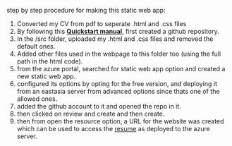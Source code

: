 step by step procedure for making this static web app:
1. Converted my CV from pdf to seperate .html and .css files
2. By following this **[Quickstart manual]([https://my-resume.azurestaticapps.net](https://learn.microsoft.com/en-us/azure/static-web-apps/get-started-portal?tabs=vanilla-javascript&pivots=github))**, first created a github repository.
3. In the /src folder, uploaded my .html and .css files and removed the default ones.
4. Added other files used in the webpage to this folder too (using the full path in the html code).
5. from the azure portal, searched for static web app option and created a new static web app.
6. configured its options by opting for the free version, and deploying it from an eastasia server from advanced options since thats one of the allowed ones.
7. added the github account to it and opened the repo in it.
8. then clicked on review and create and then create.
9. then from open the resource option, a URL for the website was created which can be used to access the [resume](https://brave-pebble-05c14fb00.2.azurestaticapps.net/) as deployed to the azure server.
